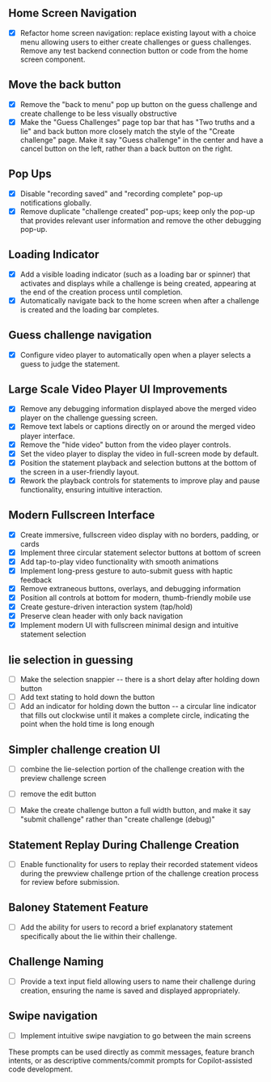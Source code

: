 ## Home Screen Navigation
- [x] Refactor home screen navigation: replace existing layout with a choice menu allowing users to either create challenges or guess challenges. Remove any test backend connection button or code from the home screen component.

## Move the back button 
- [x] Remove the "back to menu" pop up button on the guess challenge and create challenge to be less visually obstructive
- [x] Make the "Guess Challenges" page top bar that has "Two truths and a lie" and back button more closely match the style of the "Create challenge" page. Make it say "Guess challenge" in the center and have a cancel button on the left, rather than a back button on the right. 

## Pop Ups
- [x] Disable "recording saved" and "recording complete" pop-up notifications globally.
- [x] Remove duplicate "challenge created" pop-ups; keep only the pop-up that provides relevant user information and remove the other debugging pop-up.

## Loading Indicator
- [x] Add a visible loading indicator (such as a loading bar or spinner) that activates and displays while a challenge is being created, appearing at the end of the creation process until completion.
- [x] Automatically navigate back to the home screen when after a challenge is created and the loading bar completes.

## Guess challenge navigation
- [x] Configure video player to automatically open when a player selects a guess to judge the statement.

## Large Scale Video Player UI Improvements
- [x] Remove any debugging information displayed above the merged video player on the challenge guessing screen.
- [x] Remove text labels or captions directly on or around the merged video player interface.
- [x] Remove the "hide video" button from the video player controls.
- [x] Set the video player to display the video in full-screen mode by default.
- [x] Position the statement playback and selection buttons at the bottom of the screen in a user-friendly layout.
- [x] Rework the playback controls for statements to improve play and pause functionality, ensuring intuitive interaction.

## Modern Fullscreen Interface
- [x] Create immersive, fullscreen video display with no borders, padding, or cards
- [x] Implement three circular statement selector buttons at bottom of screen
- [x] Add tap-to-play video functionality with smooth animations
- [x] Implement long-press gesture to auto-submit guess with haptic feedback
- [x] Remove extraneous buttons, overlays, and debugging information
- [x] Position all controls at bottom for modern, thumb-friendly mobile use
- [x] Create gesture-driven interaction system (tap/hold)
- [x] Preserve clean header with only back navigation
- [x] Implement modern UI with fullscreen minimal design and intuitive statement selection

## lie selection in guessing
- [ ] Make the selection snappier -- there is a short delay after holding down button
- [ ] Add text stating to hold down the button
- [ ] Add an indicator for holding down the button -- a circular line indicator that fills out clockwise until it makes a complete circle, indicating the point when the hold time is long enough

## Simpler challenge creation UI
- [ ] combine the lie-selection portion of the challenge creation with the preview challenge screen
- [ ] remove the edit button 
- [ ] Make the create challenge button a full width button, and make it say "submit challenge" rather than "create challenge (debug)"


## Statement Replay During Challenge Creation
- [ ] Enable functionality for users to replay their recorded statement videos during the prewview challenge prtion of the challenge creation process for review before submission.

## Baloney Statement Feature
- [ ] Add the ability for users to record a brief explanatory statement specifically about the lie within their challenge.

## Challenge Naming
- [ ] Provide a text input field allowing users to name their challenge during creation, ensuring the name is saved and displayed appropriately.

## Swipe navigation
- [ ] Implement intuitive swipe navgiation to go between the main screens

These prompts can be used directly as commit messages, feature branch intents, or as descriptive comments/commit prompts for Copilot-assisted code development.